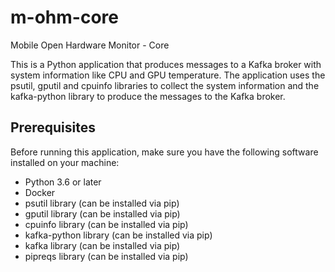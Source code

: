 # m-ohm-core
Mobile Open Hardware Monitor - Core

This is a Python application that produces messages to a Kafka broker with system information like CPU and GPU temperature. The application uses the psutil, gputil and cpuinfo libraries to collect the system information and the kafka-python library to produce the messages to the Kafka broker.

## Prerequisites
Before running this application, make sure you have the following software installed on your machine:

- Python 3.6 or later
- Docker
- psutil library (can be installed via pip)
- gputil library (can be installed via pip)
- cpuinfo library (can be installed via pip)
- kafka-python library (can be installed via pip)
- kafka library (can be installed via pip)
- pipreqs library (can be installed via pip)